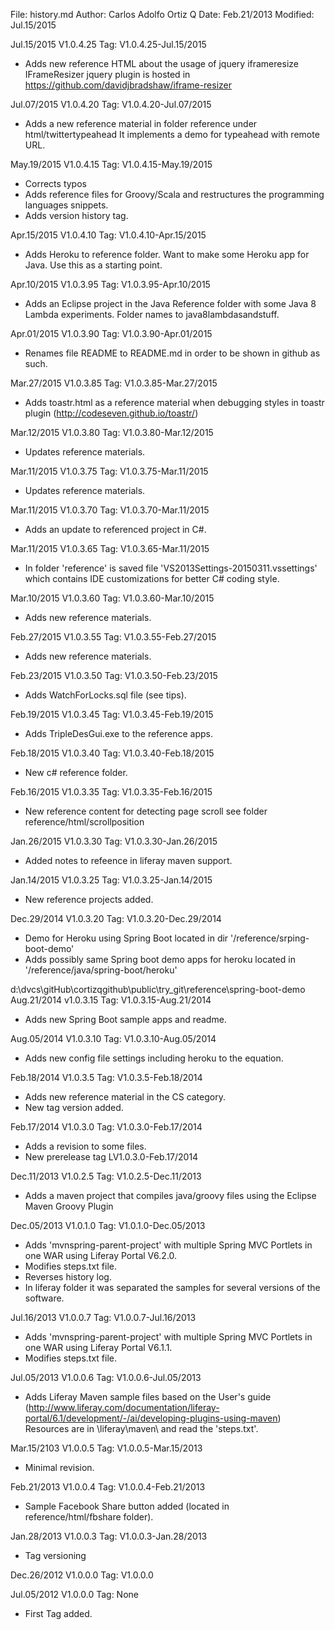File:     history.md
Author:   Carlos Adolfo Ortiz Q
Date:     Feb.21/2013
Modified: Jul.15/2015

Jul.15/2015 V1.0.4.25 Tag: V1.0.4.25-Jul.15/2015
- Adds new reference HTML about the usage of jquery iframeresize
  IFrameResizer jquery plugin is hosted in https://github.com/davidjbradshaw/iframe-resizer
  
Jul.07/2015 V1.0.4.20 Tag: V1.0.4.20-Jul.07/2015
- Adds a new reference material in folder reference under html/twittertypeahead
  It implements a demo for typeahead with remote URL.

May.19/2015 V1.0.4.15 Tag: V1.0.4.15-May.19/2015
- Corrects typos
- Adds reference files for Groovy/Scala and restructures the programming languages snippets.
- Adds version history tag.

Apr.15/2015 V1.0.4.10 Tag: V1.0.4.10-Apr.15/2015
- Adds Heroku to reference folder. 
  Want to make some Heroku app for Java. Use this as a starting point.

Apr.10/2015 V1.0.3.95 Tag: V1.0.3.95-Apr.10/2015
- Adds an Eclipse project in the Java Reference folder with some Java 8 Lambda experiments. Folder names to java8lambdasandstuff.

Apr.01/2015 V1.0.3.90 Tag: V1.0.3.90-Apr.01/2015
- Renames file README to README.md in order to be shown in github as such.

Mar.27/2015 V1.0.3.85 Tag: V1.0.3.85-Mar.27/2015
- Adds toastr.html as a reference material when debugging styles in toastr plugin (http://codeseven.github.io/toastr/)

Mar.12/2015 V1.0.3.80 Tag: V1.0.3.80-Mar.12/2015
- Updates reference materials.

Mar.11/2015 V1.0.3.75 Tag: V1.0.3.75-Mar.11/2015
- Updates reference materials.

Mar.11/2015 V1.0.3.70 Tag: V1.0.3.70-Mar.11/2015
- Adds an update to referenced project in C#.

Mar.11/2015 V1.0.3.65 Tag: V1.0.3.65-Mar.11/2015
- In folder 'reference' is saved file 'VS2013Settings-20150311.vssettings' which contains IDE 
  customizations for better C# coding style.

Mar.10/2015 V1.0.3.60 Tag: V1.0.3.60-Mar.10/2015
- Adds new reference materials.

Feb.27/2015 V1.0.3.55 Tag: V1.0.3.55-Feb.27/2015
- Adds new reference materials.

Feb.23/2015 V1.0.3.50 Tag: V1.0.3.50-Feb.23/2015
- Adds WatchForLocks.sql file (see tips).

Feb.19/2015 V1.0.3.45 Tag: V1.0.3.45-Feb.19/2015
- Adds TripleDesGui.exe to the reference apps.

Feb.18/2015 V1.0.3.40 Tag: V1.0.3.40-Feb.18/2015
- New c# reference folder.

Feb.16/2015 V1.0.3.35 Tag: V1.0.3.35-Feb.16/2015
- New reference content for detecting page scroll see folder reference/html/scrollposition

Jan.26/2015 V1.0.3.30 Tag: V1.0.3.30-Jan.26/2015
- Added notes to refeence in liferay maven support.

Jan.14/2015 V1.0.3.25 Tag: V1.0.3.25-Jan.14/2015
- New reference projects added.

Dec.29/2014 V1.0.3.20 Tag: V1.0.3.20-Dec.29/2014
- Demo for Heroku using Spring Boot located in dir '/reference/srping-boot-demo'
- Adds possibly same Spring boot demo apps for heroku located in '/reference/java/spring-boot/heroku'

d:\dvcs\gitHub\cortizqgithub\public\try_git\reference\spring-boot-demo\
Aug.21/2014 v1.0.3.15 Tag: V1.0.3.15-Aug.21/2014
- Adds new Spring Boot sample apps and readme.

Aug.05/2014 V1.0.3.10 Tag: V1.0.3.10-Aug.05/2014
- Adds new config file settings including heroku to the equation.

Feb.18/2014 V1.0.3.5 Tag: V1.0.3.5-Feb.18/2014
- Adds new reference material in the CS category.
- New tag version added.

Feb.17/2014 V1.0.3.0 Tag: V1.0.3.0-Feb.17/2014
- Adds a revision to some files. 
- New prerelease tag LV1.0.3.0-Feb.17/2014

Dec.11/2013 V1.0.2.5 Tag: V1.0.2.5-Dec.11/2013
- Adds a maven project that compiles java/groovy files using the Eclipse Maven Groovy Plugin

Dec.05/2013 V1.0.1.0 Tag: V1.0.1.0-Dec.05/2013
- Adds 'mvnspring-parent-project' with multiple Spring MVC Portlets in one WAR using Liferay Portal V6.2.0.
- Modifies steps.txt file.
- Reverses history log.
- In liferay folder it was separated the samples for several versions of the software.

Jul.16/2013 V1.0.0.7 Tag: V1.0.0.7-Jul.16/2013
- Adds 'mvnspring-parent-project' with multiple Spring MVC Portlets in one WAR using Liferay Portal V6.1.1.
- Modifies steps.txt file.

Jul.05/2013 V1.0.0.6 Tag: V1.0.0.6-Jul.05/2013
- Adds Liferay Maven sample files based on the User's guide
  (http://www.liferay.com/documentation/liferay-portal/6.1/development/-/ai/developing-plugins-using-maven)
  Resources are in \liferay\maven\ and read the 'steps.txt'.

Mar.15/2103 V1.0.0.5 Tag: V1.0.0.5-Mar.15/2013
- Minimal revision.

Feb.21/2013 V1.0.0.4 Tag: V1.0.0.4-Feb.21/2013
- Sample Facebook Share button added (located in reference/html/fbshare folder).

Jan.28/2013 V1.0.0.3 Tag: V1.0.0.3-Jan.28/2013
- Tag versioning

Dec.26/2012 V1.0.0.0 Tag: V1.0.0.0

Jul.05/2012 V1.0.0.0 Tag: None
- First Tag added.
